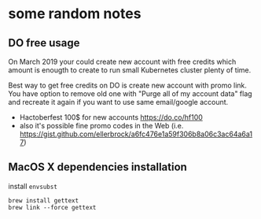 # some random notes

## DO free usage

On March 2019 your could create new account with free credits which amount is enougth to create to run small Kubernetes cluster plenty of time.

Best way to get free credits on DO is create new account with promo link. You have option to remove old one with "Purge all of my account data" flag and recreate it again if you want to use same email/google account.

* Hactoberfest 100$ for new accounts https://do.co/hf100
* also it's possible fine promo codes in the Web (i.e. https://gist.github.com/ellerbrock/a6fc476e1a59f306b8a06c3ac64a6a17)

## MacOS X dependencies installation

install `envsubst`

    brew install gettext
    brew link --force gettext

